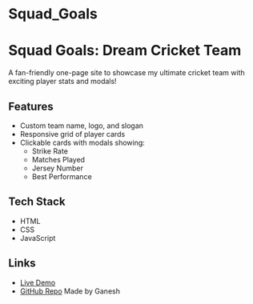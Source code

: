 # Squad_Goals

# Squad Goals: Dream Cricket Team

A fan-friendly one-page site to showcase my ultimate cricket team with exciting player stats and modals!

## Features

- Custom team name, logo, and slogan
- Responsive grid of player cards
- Clickable cards with modals showing:
  - Strike Rate
  - Matches Played
  - Jersey Number
  - Best Performance

## Tech Stack

- HTML
- CSS
- JavaScript

## Links

- [Live Demo](https://your-netlify-or-github-pages-link.com)
- [GitHub Repo](https://github.com/yourusername/dream-cricket-team)
  Made by Ganesh
